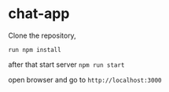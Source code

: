 # chat-app

Clone the repository, 

```run npm install```

after that start server
```npm run start```

open browser and go to
```http://localhost:3000```
